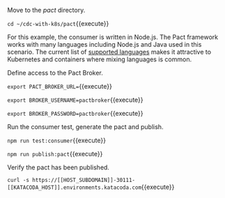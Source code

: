 Move to the _pact_ directory.

`cd ~/cdc-with-k8s/pact`{{execute}}

For this example, the consumer is written in Node.js. The Pact framework works with many languages including Node.js and Java used in this scenario. The current list of [supported languages](https://docs.pact.io/implementation_guides/other_languages) makes it attractive to Kubernetes and containers where mixing languages is common.

Define access to the Pact Broker.

`export PACT_BROKER_URL=`{{execute}}

`export BROKER_USERNAME=pactbroker`{{execute}}

`export BROKER_PASSWORD=pactbroker`{{execute}}

Run the consumer test, generate the pact and publish.

`npm run test:consumer`{{execute}}

`npm run publish:pact`{{execute}}

Verify the pact has been published.

`curl -s https://[[HOST_SUBDOMAIN]]-30111-[[KATACODA_HOST]].environments.katacoda.com`{{execute}}
